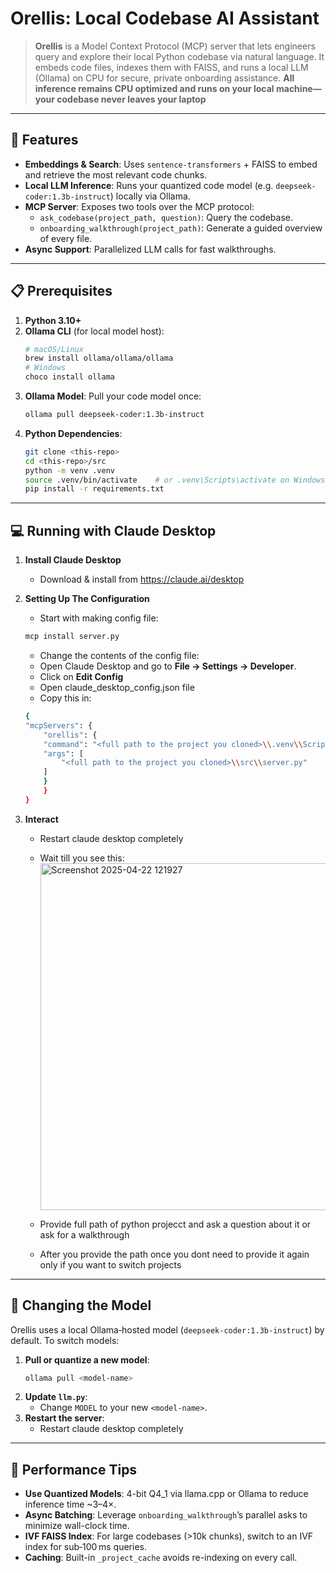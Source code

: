 # Orellis: Local Codebase AI Assistant

> **Orellis** is a Model Context Protocol (MCP) server that lets engineers query and explore their local Python codebase via natural language. It embeds code files, indexes them with FAISS, and runs a local LLM (Ollama) on CPU for secure, private onboarding assistance.
**All inference remains CPU optimized and runs on your local machine—your codebase never leaves your laptop**

---

## 🚀 Features

- **Embeddings & Search**: Uses `sentence-transformers` + FAISS to embed and retrieve the most relevant code chunks.
- **Local LLM Inference**: Runs your quantized code model (e.g. `deepseek-coder:1.3b-instruct`) locally via Ollama.
- **MCP Server**: Exposes two tools over the MCP protocol:
  - `ask_codebase(project_path, question)`: Query the codebase.
  - `onboarding_walkthrough(project_path)`: Generate a guided overview of every file.
- **Async Support**: Parallelized LLM calls for fast walkthroughs.

---

## 📋 Prerequisites

1. **Python 3.10+**
2. **Ollama CLI** (for local model host):
   ```bash
   # macOS/Linux
   brew install ollama/ollama/ollama
   # Windows
   choco install ollama
   ```
3. **Ollama Model**: Pull your code model once:
   ```bash
   ollama pull deepseek-coder:1.3b-instruct
   ```
4. **Python Dependencies**:
   ```bash
   git clone <this-repo>
   cd <this-repo>/src
   python -m venv .venv
   source .venv/bin/activate    # or .venv\Scripts\activate on Windows
   pip install -r requirements.txt
   ```

---


## 💻 Running with Claude Desktop

1. **Install Claude Desktop**  
   - Download & install from https://claude.ai/desktop

2. **Setting Up The Configuration**
   - Start with making config file:
   ```bash
   mcp install server.py
   ```
   - Change the contents of the config file:
    - Open Claude Desktop and go to **File → Settings → Developer**.
    - Click on **Edit Config**
    - Open claude_desktop_config.json file
    - Copy this in:
    ```bash
    {
    "mcpServers": {
        "orellis": {
        "command": "<full path to the project you cloned>\\.venv\\Scripts\\python.exe",
        "args": [
            "<full path to the project you cloned>\\src\\server.py"
        ]
        }
        }
    }
    ```
3. **Interact**
    - Restart claude desktop completely
    - Wait till you see this:\
       <img width="555" alt="Screenshot 2025-04-22 121927" src="https://github.com/user-attachments/assets/7ed678b9-5ac8-4348-bf04-f28ed0f3eb94" />

    - Provide full path of python projecct and ask a question about it or ask for a walkthrough
    - After you provide the path once  you dont need to provide it again only if you want to switch projects
   

---


## 🔄 Changing the Model

Orellis uses a local Ollama‑hosted model (`deepseek-coder:1.3b-instruct`) by default. To switch models:

1. **Pull or quantize a new model**:
   ```bash
   ollama pull <model-name>
   ```
2. **Update `llm.py`**:
   - Change `MODEL` to your new `<model-name>`.
3. **Restart the server**:
   - Restart claude desktop completely 

---


## 🔧 Performance Tips

- **Use Quantized Models**: 4-bit Q4_1 via llama.cpp or Ollama to reduce inference time ~3–4×.
- **Async Batching**: Leverage `onboarding_walkthrough`’s parallel asks to minimize wall-clock time.
- **IVF FAISS Index**: For large codebases (>10k chunks), switch to an IVF index for sub‑100 ms queries.
- **Caching**: Built-in `_project_cache` avoids re-indexing on every call.



